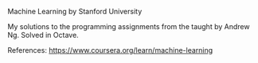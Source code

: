 Machine Learning by Stanford University

My solutions to the programming assignments from the taught by Andrew Ng. Solved in Octave.

References:
https://www.coursera.org/learn/machine-learning
